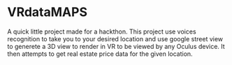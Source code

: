 # VRdataMAPS

A quick little project made for a hackthon.
This project use voices recognition to take you to your desired location and use google street view to generete a 3D view to render in VR to be viewed by any Oculus device.
It then attempts to get real estate price data for the given location.
